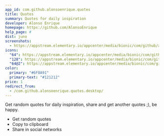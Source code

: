 ```yaml
---
app_id: com.github.alonsoenrique.quotes
title: Quotes
summary: Quotes for daily inspiration
developer: Alonso Enrique
homepage: https://github.com/AlonsoEnrique
help_page: #
dist: juno
screenshots:
  - https://appstream.elementary.io/appcenter/media/bionic/com/github/alonsoenrique.quotes/F985AE45F4F93782F1ADF5E671E83CBA/screenshots/image-1_orig.png
icons:
  "64": https://appstream.elementary.io/appcenter/media/bionic/com/github/alonsoenrique.quotes/F985AE45F4F93782F1ADF5E671E83CBA/icons/64x64/com.github.alonsoenrique.quotes_com.github.alonsoenrique.quotes.png
  "128": https://appstream.elementary.io/appcenter/media/bionic/com/github/alonsoenrique.quotes/F985AE45F4F93782F1ADF5E671E83CBA/icons/128x128/com.github.alonsoenrique.quotes_com.github.alonsoenrique.quotes.png
  "64@2": https://appstream.elementary.io/appcenter/media/bionic/com/github/alonsoenrique.quotes/F985AE45F4F93782F1ADF5E671E83CBA/icons/64x64@2/com.github.alonsoenrique.quotes_com.github.alonsoenrique.quotes.png
color:
  primary: "#6F8A91"
  primary-text: "#121212"
price: 1
redirect_from:
  - /com.github.alonsoenrique.quotes.desktop/
---
```


<p>Get random quotes for daily inspiration, share and get another quotes ;), be happy.</p>
<ul>
  <li>Get random quotes</li>
  <li>Copy to clipboard</li>
  <li>Share in social networks</li>
</ul>